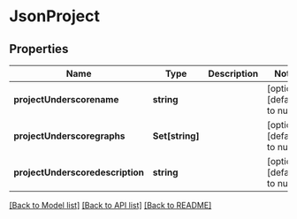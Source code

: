 # JsonProject

## Properties
Name | Type | Description | Notes
------------ | ------------- | ------------- | -------------
**projectUnderscorename** | **string** |  | [optional] [default to null]
**projectUnderscoregraphs** | **Set[string]** |  | [optional] [default to null]
**projectUnderscoredescription** | **string** |  | [optional] [default to null]

[[Back to Model list]](../README.md#documentation-for-models) [[Back to API list]](../README.md#documentation-for-api-endpoints) [[Back to README]](../README.md)


